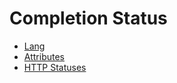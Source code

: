 # Completion Status

* [Lang](lang/index.md)
* [Attributes](attributes/index.md)
* [HTTP Statuses](http-statuses/index.md)
